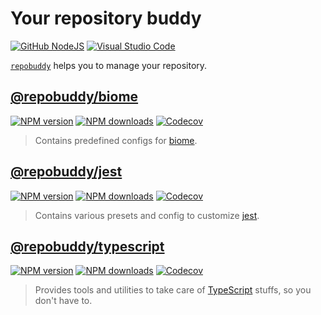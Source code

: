 # Your repository buddy

[![GitHub NodeJS][github-nodejs]][github-action-url]
[![Visual Studio Code][vscode-image]][vscode-url]

[`repobuddy`] helps you to manage your repository.

## [@repobuddy/biome]

[![NPM version][npm-biome-image]][npm-biome-url] [![NPM downloads][downloads-biome-image]][npm-biome-url] [![Codecov][codecov-biome-image]][codecov-biome-url]

> Contains predefined configs for [biome].

## [@repobuddy/jest]

[![NPM version][npm-jest-image]][npm-jest-url] [![NPM downloads][downloads-jest-image]][npm-jest-url] [![Codecov][codecov-jest-image]][codecov-jest-url]

> Contains various presets and config to customize [jest].

## [@repobuddy/typescript]

[![NPM version][npm-ts-image]][npm-ts-url] [![NPM downloads][downloads-ts-image]][npm-ts-url] [![Codecov][codecov-ts-image]][codecov-ts-url]

> Provides tools and utilities to take care of [TypeScript] stuffs, so you don't have to.

[@repobuddy/biome]: ./packages/biome/README.md
[@repobuddy/jest]: ./packages/jest/README.md
[@repobuddy/typescript]: ./packages/typescript/README.md
[biome]: https://biomejs.dev/
[codecov-biome-image]: https://codecov.io/gh/repobuddy/repobuddy/badge.svg?flag=biome
[codecov-biome-url]: https://codecov.io/gh/repobuddy/repobuddy
[codecov-jest-image]: https://codecov.io/gh/repobuddy/repobuddy/badge.svg?flag=jest
[codecov-jest-url]: https://codecov.io/gh/repobuddy/repobuddy
[codecov-ts-image]: https://codecov.io/gh/repobuddy/repobuddy/badge.svg?flag=typescript
[codecov-ts-url]: https://codecov.io/gh/repobuddy/repobuddy
[downloads-biome-image]: https://img.shields.io/npm/dm/@repobuddy/biome.svg?style=flat
[downloads-jest-image]: https://img.shields.io/npm/dm/@repobuddy/jest.svg?style=flat
[downloads-ts-image]: https://img.shields.io/npm/dm/@repobuddy/typescript.svg?style=flat
[github-action-url]: https://github.com/repobuddy/jest/actions/workflows/release.yml
[github-nodejs]: https://github.com/repobuddy/jest/actions/workflows/release.yml/badge.svg
[jest]: https://jestjs.io/
[npm-biome-image]: https://img.shields.io/npm/v/@repobuddy/biome.svg?style=flat
[npm-biome-url]: https://npmjs.org/package/@repobuddy/biome
[npm-jest-image]: https://img.shields.io/npm/v/@repobuddy/jest.svg?style=flat
[npm-jest-url]: https://npmjs.org/package/@repobuddy/jest
[npm-ts-image]: https://img.shields.io/npm/v/@repobuddy/typescript.svg?style=flat
[npm-ts-url]: https://npmjs.org/package/@repobuddy/typescript
[`repobuddy`]: https://www.npmjs.com/package/repobuddy
[typescript]: https://typescriptlang.org/
[vscode-image]: https://img.shields.io/badge/vscode-ready-green.svg
[vscode-url]: https://code.visualstudio.com/

